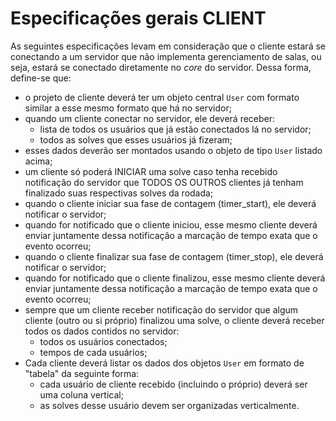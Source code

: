 # Especificações gerais CLIENT

As seguintes especificações levam em consideração que o cliente estará se conectando a um servidor que não implementa gerenciamento de salas, ou seja, estará se conectado diretamente no _core_ do servidor. Dessa forma, define-se que:
- o projeto de cliente deverá ter um objeto central `User` com formato similar a esse mesmo formato que há no servidor;
- quando um cliente conectar no servidor, ele deverá receber:
    - lista de todos os usuários que já estão conectados lá no servidor;
    - todos as solves que esses usuários já fizeram;
- esses dados deverão ser montados usando o objeto de tipo `User` listado acima;
- um cliente só poderá INICIAR uma solve caso tenha recebido notificação do servidor que TODOS OS OUTROS clientes já tenham finalizado suas respectivas solves da rodada;
- quando o cliente iniciar sua fase de contagem (timer_start), ele deverá notificar o servidor;
- quando for notificado que o cliente iniciou, esse mesmo cliente deverá enviar juntamente dessa notificação a marcação de tempo exata que o evento ocorreu;
- quando o cliente finalizar sua fase de contagem (timer_stop), ele deverá notificar o servidor;
- quando for notificado que o cliente finalizou, esse mesmo cliente deverá enviar juntamente dessa notificação a marcação de tempo exata que o evento ocorreu;
- sempre que um cliente receber notificação do servidor que algum cliente (outro ou si próprio) finalizou uma solve, o cliente deverá receber todos os dados contidos no servidor:
    - todos os usuários conectados;
    - tempos de cada usuários;
- Cada cliente deverá listar os dados dos objetos `User` em formato de "tabela" da seguinte forma:
    - cada usuário de cliente recebido (incluindo o próprio) deverá ser uma coluna vertical;
    - as solves desse usuário devem ser organizadas verticalmente.
